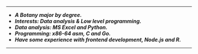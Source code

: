 --------------
- ***A Botany major by degree.***
- ***Interests: Data analysis & Low level programming.***
- ***Data analysis: MS Excel and Python.***
- ***Programming: x86-64 asm, C and Go.***
- ***Have some experience with frontend development, Node.js and R.***
----------------
